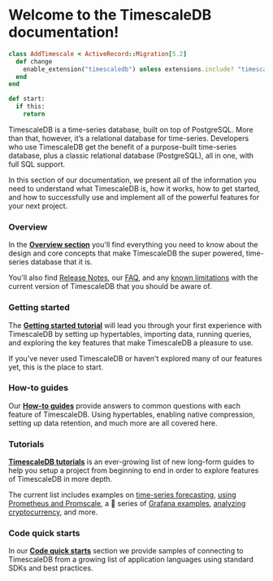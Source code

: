 # Welcome to the TimescaleDB documentation!
<terminal>

```ruby
class AddTimescale < ActiveRecord::Migration[5.2]
  def change
    enable_extension("timescaledb") unless extensions.include? "timescaledb"
  end
end
```

```python
def start:
  if this:
    return

```


</terminal>
TimescaleDB is a time-series database, built on top of PostgreSQL. More than that,
however, it’s a relational database for time-series. Developers who use TimescaleDB
get the benefit of a purpose-built time-series database, plus a classic relational
database (PostgreSQL), all in one, with full SQL support.

In this section of our documentation, we present all of the information you need
to understand what TimescaleDB is, how it works, how to get started, and how
to successfully use and implement all of the powerful features for your next
project.

### Overview
In the **[Overview section][overview]** you'll find everything you need to know about the design
and core concepts that make TimescaleDB the super powered, time-series database
that it is.

You'll also find [Release Notes][release-notes], our [FAQ][faq], and any [known limitations][limitations] with the
current version of TimescaleDB that you should be aware of.

### Getting started
The **[Getting started tutorial][getting-started]** will lead you through your first experience with
TimescaleDB by setting up hypertables, importing data, running queries, and
exploring the key features that make TimescaleDB a pleasure to use.

If you've never used TimescaleDB or haven't explored many of our features yet,
this is the place to start.

### How-to guides
Our **[How-to guides][how-to]** provide answers to common questions with each feature
of TimescaleDB. Using hypertables, enabling native compression, setting up data retention,
and much more are all covered here.

### Tutorials
**[TimescaleDB tutorials][tutorials]** is an ever-growing list of new long-form guides
to help you setup a project from beginning to end in order to explore features of
TimescaleDB in more depth.

The current list includes examples on [time-series forecasting][forecast], [using Prometheus
and Promscale][promscale], a 💯 series of [Grafana examples][grafana], [analyzing cryptocurrency][crypto],
and more.

### Code quick starts
In our **[Code quick starts][code]** section we provide samples of connecting to 
TimescaleDB from a growing list of application languages using standard SDKs
and best practices.


[overview]: /overview/
[release-notes]: /overview/release-notes/
[faq]: /overview/faq/
[limitations]: /overview/limitations/
[getting-started]: /getting-started/
[how-to]: /how-to-guides/
[tutorials]: /tutorials/
[promscale]: /tutorials/promscale
[grafana]: /tutorials/grafana
[crypto]: /tutorials/analyze-cryptocurrency-data/
[forecast]: /tutorials/time-series-forecast/
[code]: /quick-start/

